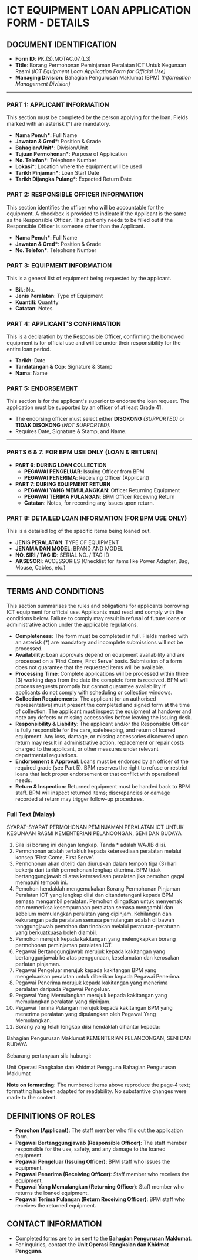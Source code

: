 # ICT EQUIPMENT LOAN APPLICATION FORM - DETAILS

## DOCUMENT IDENTIFICATION

- **Form ID**: PK.(S).MOTAC.07.(L3)
- **Title**: Borang Permohonan Peminjaman Peralatan ICT Untuk Kegunaan Rasmi _(ICT Equipment Loan Application Form for Official Use)_
- **Managing Division**: Bahagian Pengurusan Maklumat (BPM) _(Information Management Division)_

---

### **PART 1: APPLICANT INFORMATION**

This section must be completed by the person applying for the loan. Fields marked with an asterisk (\*) are mandatory.

- **Nama Penuh\***: Full Name
- **Jawatan & Gred\***: Position & Grade
- **Bahagian/Unit\***: Division/Unit
- **Tujuan Permohonan\***: Purpose of Application
- **No. Telefon\***: Telephone Number
- **Lokasi\***: Location where the equipment will be used
- **Tarikh Pinjaman\***: Loan Start Date
- **Tarikh Dijangka Pulang\***: Expected Return Date

### **PART 2: RESPONSIBLE OFFICER INFORMATION**

This section identifies the officer who will be accountable for the equipment. A checkbox is provided to indicate if the Applicant is the same as the Responsible Officer. This part only needs to be filled out if the Responsible Officer is someone other than the Applicant.

- **Nama Penuh\***: Full Name
- **Jawatan & Gred\***: Position & Grade
- **No. Telefon\***: Telephone Number

### **PART 3: EQUIPMENT INFORMATION**

This is a general list of equipment being requested by the applicant.

- **Bil.**: No.
- **Jenis Peralatan**: Type of Equipment
- **Kuantiti**: Quantity
- **Catatan**: Notes

### **PART 4: APPLICANT'S CONFIRMATION**

This is a declaration by the Responsible Officer, confirming the borrowed equipment is for official use and will be under their responsibility for the entire loan period.

- **Tarikh**: Date
- **Tandatangan & Cop**: Signature & Stamp
- **Nama**: Name

### **PART 5: ENDORSEMENT**

This section is for the applicant's superior to endorse the loan request. The application must be supported by an officer of at least Grade 41.

- The endorsing officer must select either **DISOKONG** _(SUPPORTED)_ or **TIDAK DISOKONG** _(NOT SUPPORTED)_.
- Requires Date, Signature & Stamp, and Name.

---

### **PARTS 6 & 7: FOR BPM USE ONLY (LOAN & RETURN)**

- **PART 6: DURING LOAN COLLECTION**
  - **PEGAWAI PENGELUAR**: Issuing Officer from BPM
  - **PEGAWAI PENERIMA**: Receiving Officer (Applicant)
- **PART 7: DURING EQUIPMENT RETURN**
  - **PEGAWAI YANG MEMULANGKAN**: Officer Returning Equipment
  - **PEGAWAI TERIMA PULANGAN**: BPM Officer Receiving Return
  - **Catatan**: Notes, for recording any issues upon return.

### **PART 8: DETAILED LOAN INFORMATION (FOR BPM USE ONLY)**

This is a detailed log of the specific items being loaned out.

- **JENIS PERALATAN**: TYPE OF EQUIPMENT
- **JENAMA DAN MODEL**: BRAND AND MODEL
- **NO. SIRI / TAG ID**: SERIAL NO. / TAG ID
- **AKSESORI**: ACCESSORIES (Checklist for items like Power Adapter, Bag, Mouse, Cables, etc.)

---

## **TERMS AND CONDITIONS**

This section summarises the rules and obligations for applicants borrowing ICT equipment for official use. Applicants must read and comply with the conditions below. Failure to comply may result in refusal of future loans or administrative action under the applicable regulations.

- **Completeness**: The form must be completed in full. Fields marked with an asterisk (\*) are mandatory and incomplete submissions will not be processed.
- **Availability**: Loan approvals depend on equipment availability and are processed on a 'First Come, First Serve' basis. Submission of a form does not guarantee that the requested items will be available.
- **Processing Time**: Complete applications will be processed within three (3) working days from the date the complete form is received. BPM will process requests promptly but cannot guarantee availability if applicants do not comply with scheduling or collection windows.
- **Collection Requirements**: The applicant (or an authorised representative) must present the completed and signed form at the time of collection. The applicant must inspect the equipment at handover and note any defects or missing accessories before leaving the issuing desk.
- **Responsibility & Liability**: The applicant and/or the Responsible Officer is fully responsible for the care, safekeeping, and return of loaned equipment. Any loss, damage, or missing accessories discovered upon return may result in administrative action, replacement or repair costs charged to the applicant, or other measures under relevant departmental regulations.
- **Endorsement & Approval**: Loans must be endorsed by an officer of the required grade (see Part 5). BPM reserves the right to refuse or restrict loans that lack proper endorsement or that conflict with operational needs.
- **Return & Inspection**: Returned equipment must be handed back to BPM staff. BPM will inspect returned items; discrepancies or damage recorded at return may trigger follow-up procedures.

### Full Text (Malay)

SYARAT-SYARAT PERMOHONAN PEMINJAMAN PERALATAN ICT UNTUK KEGUNAAN RASMI KEMENTERIAN PELANCONGAN, SENI DAN BUDAYA

1. Sila isi borang ini dengan lengkap. Tanda \* adalah WAJIB diisi.
2. Permohonan adalah tertakluk kepada ketersediaan peralatan melalui konsep 'First Come, First Serve'.
3. Permohonan akan diteliti dan diuruskan dalam tempoh tiga (3) hari bekerja dari tarikh permohonan lengkap diterima. BPM tidak bertanggungjawab di atas ketersediaan peralatan jika pemohon gagal mematuhi tempoh ini.
4. Pemohon hendaklah mengemukakan Borang Permohonan Pinjaman Peralatan ICT yang lengkap diisi dan ditandatangani kepada BPM semasa mengambil peralatan. Pemohon diingatkan untuk menyemak dan memeriksa kesempurnaan peralatan semasa mengambil dan sebelum memulangkan peralatan yang dipinjam. Kehilangan dan kekurangan pada peralatan semasa pemulangan adalah di bawah tanggungjawab pemohon dan tindakan melalui peraturan-peraturan yang berkuatkuasa boleh diambil.
5. Pemohon merujuk kepada kakitangan yang melengkapkan borang permohonan peminjaman peralatan ICT.
6. Pegawai Bertanggungjawab merujuk kepada kakitangan yang bertanggunjawab ke atas penggunaan, keselamatan dan kerosakan perlatan pinjaman.
7. Pegawai Pengeluar merujuk kepada kakitangan BPM yang mengeluarkan peralatan untuk diberikan kepada Pegawai Penerima.
8. Pegawai Penerima merujuk kepada kakitangan yang menerima peralatan daripada Pegawai Pengeluar.
9. Pegawai Yang Memulangkan merujuk kepada kakitangan yang memulangkan peralatan yang dipinjam.
10. Pegawai Terima Pulangan merujuk kepada kakitangan BPM yang menerima peralatan yang dipulangkan oleh Pegawai Yang Memulangkan.
11. Borang yang telah lengkap diisi hendaklah dihantar kepada:

Bahagian Pengurusan Maklumat
KEMENTERIAN PELANCONGAN, SENI DAN BUDAYA

Sebarang pertanyaan sila hubungi:

Unit Operasi Rangkaian dan Khidmat Pengguna
Bahagian Pengurusan Maklumat

**Note on formatting:** The numbered items above reproduce the page‑4 text; formatting has been adapted for readability. No substantive changes were made to the content.

## **DEFINITIONS OF ROLES**

- **Pemohon (Applicant)**: The staff member who fills out the application form.
- **Pegawai Bertanggungjawab (Responsible Officer)**: The staff member responsible for the use, safety, and any damage to the loaned equipment.
- **Pegawai Pengeluar (Issuing Officer)**: BPM staff who issues the equipment.
- **Pegawai Penerima (Receiving Officer)**: Staff member who receives the equipment.
- **Pegawai Yang Memulangkan (Returning Officer)**: Staff member who returns the loaned equipment.
- **Pegawai Terima Pulangan (Return Receiving Officer)**: BPM staff who receives the returned equipment.

## **CONTACT INFORMATION**

- Completed forms are to be sent to the **Bahagian Pengurusan Maklumat**.
- For inquiries, contact the **Unit Operasi Rangkaian dan Khidmat Pengguna**.
